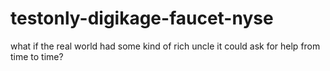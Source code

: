 # testonly-digikage-faucet-nyse
what if the real world had some kind of rich uncle it could ask for help from time to time?
